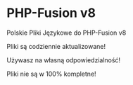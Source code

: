PHP-Fusion v8
=============
Polskie Pliki Językowe do PHP-Fusion v8

Pliki są codziennie aktualizowane! 

Używasz na własną odpowiedzialność!

Pliki nie są w 100% kompletne!
